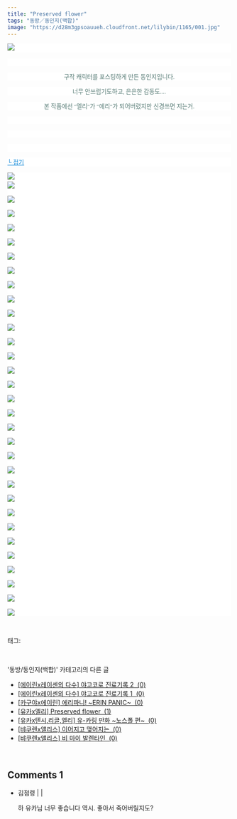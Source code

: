 ```yaml
---
title: "Preserved flower"
tags: "동방／동인지(백합)"
image: "https://d28m3gpsoauueh.cloudfront.net/lilybin/1165/001.jpg"
---
```

<div class="article">
<div class="area_view">
<p style="text-align: justify; background: white"><img src="{{ site.imgserver4 }}/lilybin/1165/001.jpg"/><span style="color:#557a74; font-family:돋움; font-size:10pt"> 
</span></p><p style="text-align: justify; background: white"> 
 </p><p style="text-align: center; background: white"><span style="color:#557a74; font-family:돋움; font-size:10pt">구작 캐릭터를 포스팅하게 만든 동인지입니다.
</span></p><p style="text-align: center; background: white"><span style="color:#557a74; font-family:돋움; font-size:10pt">너무 안쓰럽기도하고, 은은한 감동도....
</span></p><p style="text-align: center; background: white"><span style="color:#557a74; font-family:돋움; font-size:10pt">본 작품에선 "엘리"가 "에리"가 되어버렸지만 신경쓰면 지는거.
</span></p><p style="text-align: center; background: white"> 
 </p><p style="text-align: justify; background: white"> 
 </p><p style="text-align: justify; background: white"> 
 </p><p style="text-align: justify; background: white"><a href="http://blog.naver.com/PostView.nhn?blogId=cjb0236&amp;logNo=150140593016&amp;parentCategoryNo=&amp;categoryNo=41&amp;viewDate=&amp;isShowPopularPosts=false&amp;from=postView"><span style="color:#0482d6; font-family:돋움; font-size:10pt; text-decoration:underline">└ 접기</span></a><span style="color:#557a74; font-family:돋움; font-size:10pt">
</span></p><p style="text-align: justify; background: white"><img src="{{ site.imgserver4 }}/lilybin/1165/002.jpg"/><span style="color:#557a74; font-family:돋움; font-size:10pt"><br/><img src="{{ site.imgserver4 }}/lilybin/1165/003.jpg"/><br/><br/><img src="{{ site.imgserver4 }}/lilybin/1165/004.jpg"/><br/><br/><img src="{{ site.imgserver4 }}/lilybin/1165/005.jpg"/><br/><br/><img src="{{ site.imgserver4 }}/lilybin/1165/006.jpg"/><br/><br/><img src="{{ site.imgserver4 }}/lilybin/1165/007.jpg"/><br/><br/><img src="{{ site.imgserver4 }}/lilybin/1165/008.jpg"/><br/><br/><img src="{{ site.imgserver4 }}/lilybin/1165/009.jpg"/><br/><br/><img src="{{ site.imgserver4 }}/lilybin/1165/010.jpg"/><br/><br/><img src="{{ site.imgserver4 }}/lilybin/1165/011.jpg"/><br/><br/><img src="{{ site.imgserver4 }}/lilybin/1165/012.jpg"/><br/><br/><img src="{{ site.imgserver4 }}/lilybin/1165/013.jpg"/><br/><br/><img src="{{ site.imgserver4 }}/lilybin/1165/014.jpg"/><br/><br/><img src="{{ site.imgserver4 }}/lilybin/1165/015.jpg"/><br/><br/><img src="{{ site.imgserver4 }}/lilybin/1165/016.jpg"/><br/><br/><img src="{{ site.imgserver4 }}/lilybin/1165/017.jpg"/><br/><br/><img src="{{ site.imgserver4 }}/lilybin/1165/018.jpg"/><br/><br/><img src="{{ site.imgserver4 }}/lilybin/1165/019.jpg"/><br/><br/><img src="{{ site.imgserver4 }}/lilybin/1165/020.jpg"/><br/><br/><img src="{{ site.imgserver4 }}/lilybin/1165/021.jpg"/><br/><br/><img src="{{ site.imgserver4 }}/lilybin/1165/022.jpg"/><br/><br/><img src="{{ site.imgserver4 }}/lilybin/1165/023.jpg"/><br/><br/><img src="{{ site.imgserver4 }}/lilybin/1165/024.jpg"/><br/><br/><img src="{{ site.imgserver4 }}/lilybin/1165/025.jpg"/><br/><br/><img src="{{ site.imgserver4 }}/lilybin/1165/026.jpg"/><br/><br/><img src="{{ site.imgserver4 }}/lilybin/1165/027.jpg"/><br/><br/><img src="{{ site.imgserver4 }}/lilybin/1165/028.jpg"/><br/><br/><img src="{{ site.imgserver4 }}/lilybin/1165/029.jpg"/><br/><br/><img src="{{ site.imgserver4 }}/lilybin/1165/030.jpg"/><br/><br/><img src="{{ site.imgserver4 }}/lilybin/1165/031.jpg"/><br/><br/><img src="{{ site.imgserver4 }}/lilybin/1165/032.jpg"/><br/><br/><img src="{{ site.imgserver4 }}/lilybin/1165/033.jpg"/>
</span></p>
</div></div><br/>
<div class="tagTrail">
<p>태그: </p>
<ul>
</ul>
</div><br/>
<div class="another">
<p>'동방/동인지(백합)' 카테고리의 다른 글</p>
<ul>
<li><a href="/lilybin_1168">
[에이린x레이센외 다수] 야고코로 진료기록 2  (0)
</a></li>
<li><a href="/lilybin_1167">
[에이린x레이센외 다수] 야고코로 진료기록 1  (0)
</a></li>
<li><a href="/lilybin_1166">
[카구야x에이린] 에리파니! ~ERIN PANIC~  (0)
</a></li>
<li><a href="/lilybin_1165">
[유카x엘리] Preserved flower  (1)
</a></li>
<li><a href="/lilybin_1164">
[유카x텐시,리글,엘리] 유-카링 만화 ~노스폴 편~  (0)
</a></li>
<li><a href="/lilybin_1163">
[뱌쿠렌x앨리스] 이어지고 맺어지는  (0)
</a></li>
<li><a href="/lilybin_1162">
[뱌쿠렌x앨리스] 비 마이 발렌타인  (0)
</a></li>
</ul>
</div><br/>
<div class="comment">
<h2 class="bold">Comments <span id="commentCount1165">1</span></h2>
<div style="clear:both;">
<div id="entry1165Comment" style="display:block">
<ul class="list_reply">
<li class="rp_general" id="comment12158277">
<div class="post-comment">
<div>
<span>
<i class="fa fa-user"></i>김점령 |
                                |
                               
</span>
<p>하 유카님 너무 좋습니다 역시. 좋아서 죽어버릴지도?</p>

</div>
</div>
</li>
</ul>
</div>
</div>
</div><br/>
<br/>
<p id="refer"></p>
<br/>

